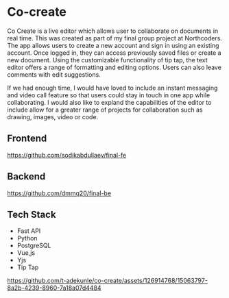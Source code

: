 # Co-create

Co Create is a live editor which allows user to collaborate on documents in real time. This was created as part of my final group project at Northcoders. The app allows users to create a new account and sign in using an existing account. Once logged in, they can access previously saved files or create a new document. Using the customizable functionality of tip tap, the text editor offers a range of formatting and editing options. Users can also leave comments with edit suggestions. 

If we had enough time, I would have loved to include an instant messaging and video call feature so that users could stay in touch in one app while collaborating. I would also like to expland the capabilities of the editor to include allow for a greater range of projects for collaboration such as drawing, images, video or code.

## Frontend
https://github.com/sodikabdullaev/final-fe
## Backend
https://github.com/dmmq20/final-be

## Tech Stack

- Fast API
- Python
- PostgreSQL
- Vue,js
- Yjs
- Tip Tap





https://github.com/t-adekunle/co-create/assets/126914768/15063797-8a2b-4239-8960-7a18a07d4484

